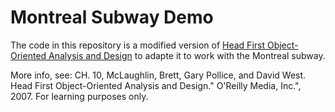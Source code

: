 # Montreal Subway Demo

The code in this repository is a modified version of [Head First Object-Oriented Analysis and Design](https://resources.oreilly.com/examples/9780596008673/tree/master/chapter10) to adapte it to work with the Montreal subway.

More info, see: CH. 10,  McLaughlin, Brett, Gary Pollice, and David West. 
Head First Object-Oriented Analysis and Design." O'Reilly Media, Inc.", 2007.
For learning purposes only.

